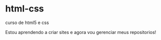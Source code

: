# html-css
 curso de html5 e css


Estou aprendendo a criar sites e agora vou gerenciar meus repositorios!